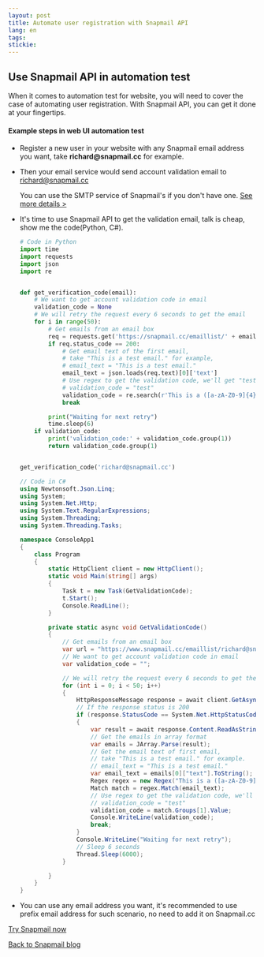 ```yaml
---
layout: post
title: Automate user registration with Snapmail API
lang: en
tags: 
stickie: 
---
```


## Use Snapmail API in automation test

When it comes to automation test for website, you will need to cover the case of automating user registration.
With Snapmail API, you can get it done at your fingertips. 

#### Example steps in web UI automation test

+ Register a new user in your website with any Snapmail email address you want, take __richard@snapmail.cc__ for example.

+ Then your email service would send account validation email to richard@snapmail.cc
    
    You can use the SMTP service of Snapmail's if you don't have one. <a target='_blank' href="https://www.snapmail.cc/blog/en/2019/11/30/snapmail-smtp.html">See more details ></a> 

+ It's time to use Snapmail API to get the validation email, talk is cheap, show me the code(Python, C#).
    ```python
    # Code in Python
    import time
    import requests
    import json
    import re
    
    
    def get_verification_code(email):
        # We want to get account validation code in email
        validation_code = None
        # We will retry the request every 6 seconds to get the email
        for i in range(50):
            # Get emails from an email box
            req = requests.get('https://snapmail.cc/emaillist/' + email)
            if req.status_code == 200:
                # Get email text of the first email,
                # take "This is a test email." for example,
                # email_text = "This is a test email."
                email_text = json.loads(req.text)[0]['text']
                # Use regex to get the validation code, we'll get "test" here.
                # validation_code = "test"
                validation_code = re.search(r'This is a ([a-zA-Z0-9]{4}) email', email_text)
                break
    
            print("Waiting for next retry")
            time.sleep(6)
        if validation_code:
            print('validation_code:' + validation_code.group(1))
            return validation_code.group(1)
    
    
    get_verification_code('richard@snapmail.cc')
    ```

    ```c#  
    // Code in C#
    using Newtonsoft.Json.Linq;
    using System;
    using System.Net.Http;
    using System.Text.RegularExpressions;
    using System.Threading;
    using System.Threading.Tasks;
    
    namespace ConsoleApp1
    {
        class Program
        {
            static HttpClient client = new HttpClient();
            static void Main(string[] args)
            {
                Task t = new Task(GetValidationCode);
                t.Start();
                Console.ReadLine();
            }
    
            private static async void GetValidationCode()
            {
                // Get emails from an email box
                var url = "https://www.snapmail.cc/emaillist/richard@snapmail.cc";
                // We want to get account validation code in email
                var validation_code = "";
    
                // We will retry the request every 6 seconds to get the email
                for (int i = 0; i < 50; i++)
                {
                    HttpResponseMessage response = await client.GetAsync(url);
                    // If the response status is 200
                    if (response.StatusCode == System.Net.HttpStatusCode.OK)
                    {
                        var result = await response.Content.ReadAsStringAsync();
                        // Get the emails in array format
                        var emails = JArray.Parse(result);
                        // Get the email text of first email, 
                        // take "This is a test email." for example.
                        // email_text = "This is a test email."
                        var email_text = emails[0]["text"].ToString();
                        Regex regex = new Regex("This is a ([a-zA-Z0-9]{4}) email");
                        Match match = regex.Match(email_text);
                        // Use regex to get the validation code, we'll get "test" here.
                        // validation_code = "test"
                        validation_code = match.Groups[1].Value; 
                        Console.WriteLine(validation_code);
                        break;
                    }
                    Console.WriteLine("Waiting for next retry");
                    // Sleep 6 seconds
                    Thread.Sleep(6000);
                }
    
            }
        }
    }
    ```

+ You can use any email address you want, it's recommended to use prefix email address for such scenario, no need to add it on Snapmail.cc

<a target="_blank" href="https://www.snapmail.cc"><i class="fa fa-envelope a"></i> Try Snapmail now</a>

<a href="https://www.snapmail.cc/blog/"><i class="fa fa-arrow-circle-left"></i> Back to Snapmail blog</a>